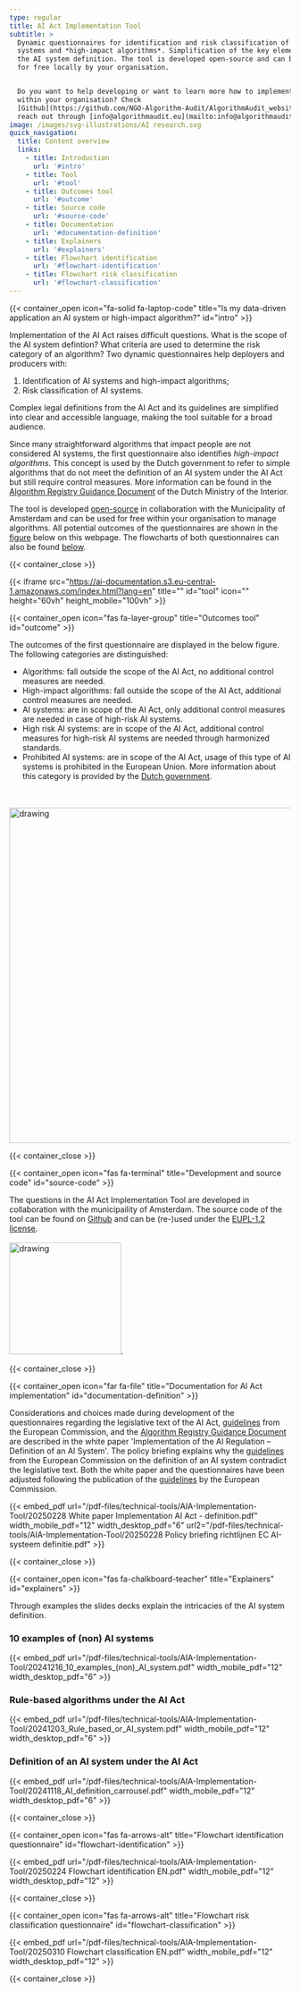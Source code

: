 ```yaml
---
type: regular
title: AI Act Implementation Tool
subtitle: >
  Dynamic questionnaires for identification and risk classification of AI
  systems and *high-impact algorithms*. Simplification of the key elements of
  the AI system definition. The tool is developed open-source and can be used
  for free locally by your organisation.


  Do you want to help developing or want to learn more how to implement the tool
  within your organisation? Check
  [Github](https://github.com/NGO-Algorithm-Audit/AlgorithmAudit_website) or
  reach out through [info@algorithmaudit.eu](mailto:info@algorithmaudit.eu).
image: /images/svg-illustrations/AI research.svg
quick_navigation:
  title: Content overview
  links:
    - title: Introduction
      url: '#intro'
    - title: Tool
      url: '#tool'
    - title: Outcomes tool
      url: '#outcome'
    - title: Source code
      url: '#source-code'
    - title: Documentation
      url: '#documentation-definition'
    - title: Explainers
      url: '#explainers'
    - title: Flowchart identification
      url: '#flowchart-identification'
    - title: Flowchart risk classification
      url: '#flowchart-classification'
---
```


{{< container_open icon="fa-solid fa-laptop-code" title="Is my data-driven application an AI system or high-impact algorithm?" id="intro" >}}

Implementation of the AI Act raises difficult questions. What is the scope of the AI system defintion? What criteria are used to determine the risk category of an algorithm? Two dynamic questionnaires help deployers and producers with:

1. Identification of AI systems and high-impact algorithms;
2. Risk classification of AI systems.

Complex legal definitions from the AI Act and its guidelines are simplified into clear and accessible language, making the tool suitable for a broad audience.

Since many straightforward algorithms that impact people are not considered AI systems, the first questionnaire also identifies *high-impact algorithms*. This concept is used by the Dutch government to refer to simple algorithms that do not meet the definition of an AI system under the AI Act but still require control measures. More information can be found in the <a href="https://algoritmes.pleio.nl/attachment/entity/f1a35292-7ea6-4e47-93fa-b3358e9ab2e0" target="_blank">Algorithm Registry Guidance Document</a> of the Dutch Ministry of the Interior.

The tool is developed [open-source](/technical-tools/implementation-tool/#source-code) in collaboration with the Municipality of Amsterdam and can be used for free within your organisation to manage algorithms. All potential outcomes of the questionnaires are shown in the [figure](/technical-tools/implementation-tool/#outcome) below on this webpage. The flowcharts of both questionnaires can also be found [below](/technical-tools/implementation-tool/#flowchart-identification).

{{< container_close >}}

{{< iframe src="https://ai-documentation.s3.eu-central-1.amazonaws.com/index.html?lang=en" title="" id="tool" icon="" height="60vh" height_mobile="100vh" >}}

{{< container_open icon="fas fa-layer-group" title="Outcomes tool" id="outcome" >}}

The outcomes of the first questionnaire are displayed in the below figure. The following categories are distinguished:

* Algorithms: fall outside the scope of the AI Act, no additional control measures are needed.
* High-impact algorithms: fall outside the scope of the AI Act, additional control measures are needed.
* AI systems: are in scope of the AI Act, only additional control measures are needed in case of high-risk AI systems.
* High risk AI systems: are in scope of the AI Act, additional control measures for high-risk AI systems are needed through harmonized standards.
* Prohibited AI systems: are in scope of the AI Act, usage of this type of AI systems is prohibited in the European Union. More information about this category is provided by the <a href="https://www.digitaleoverheid.nl/achtergrondartikelen/welke-ai-praktijken-zijn-volgend-jaar-verboden/" target="_blank">Dutch government</a>.

<br> <br> <img src="/images/ai-act-implementation-tool/Venn diagram EN.png" alt="drawing" width="600"/>

{{< container_close >}}

{{< container_open icon="fas fa-terminal" title="Development and source code" id="source-code" >}}

The questions in the AI Act Implementation Tool are developed in collaboration with the municipaility of Amsterdam. The source code of the tool can be found on <a href="https://github.com/NGO-Algorithm-Audit/AI-Act-Implementation-Tool" target="_blank">Github</a> and can be (re-)used under the <a href="https://eupl.eu/1.2/en/" target="_blank">EUPL-1.2 license</a>. <br> <br> <img src="/images/events/Amsterdam.png" alt="drawing" width="200"/>.

{{< container_close >}}

{{< container_open icon="far fa-file" title="Documentation for AI Act implementation" id="documentation-definition" >}}

Considerations and choices made during development of the questionnaires regarding the legislative text of the AI Act, <a href="https://digital-strategy.ec.europa.eu/en/library/commission-publishes-guidelines-ai-system-definition-facilitate-first-ai-acts-rules-application" target="_blank">guidelines</a> from the European Commission, and the <a href="https://algoritmes.pleio.nl/attachment/entity/f1a35292-7ea6-4e47-93fa-b3358e9ab2e0" target="_blank">Algorithm Registry Guidance Document</a> are described in the white paper 'Implementation of the AI Regulation – Definition of an AI System'. The policy briefing explains why the <a href="https://digital-strategy.ec.europa.eu/en/library/commission-publishes-guidelines-ai-system-definition-facilitate-first-ai-acts-rules-application" target="_blank">guidelines</a> from the European Commission on the definition of an AI system contradict the legislative text. Both the white paper and the questionnaires have been adjusted following the publication of the <a href="https://digital-strategy.ec.europa.eu/en/library/commission-publishes-guidelines-ai-system-definition-facilitate-first-ai-acts-rules-application" target="_blank">guidelines</a> by the European Commission.

{{< embed_pdf url="/pdf-files/technical-tools/AIA-Implementation-Tool/20250228 White paper Implementation AI Act - definition.pdf" width_mobile_pdf="12" width_desktop_pdf="6" url2="/pdf-files/technical-tools/AIA-Implementation-Tool/20250228 Policy briefing richtlijnen EC AI-systeem definitie.pdf" >}}

{{< container_close >}}

{{< container_open icon="fas fa-chalkboard-teacher" title="Explainers" id="explainers" >}}

Through examples the slides decks explain the intricacies of the AI system definition.

### 10 examples of (non) AI systems

{{< embed_pdf url="/pdf-files/technical-tools/AIA-Implementation-Tool/20241216_10_examples_(non)_AI_system.pdf" width_mobile_pdf="12" width_desktop_pdf="6" >}}

### Rule-based algorithms under the AI Act

{{< embed_pdf url="/pdf-files/technical-tools/AIA-Implementation-Tool/20241203_Rule_based_or_AI_system.pdf" width_mobile_pdf="12" width_desktop_pdf="6" >}}

### Definition of an AI system under the AI Act

{{< embed_pdf url="/pdf-files/technical-tools/AIA-Implementation-Tool/20241118_AI_definition_carrousel.pdf" width_mobile_pdf="12" width_desktop_pdf="6" >}}

{{< container_close >}}

{{< container_open icon="fas fa-arrows-alt" title="Flowchart identification questionnaire" id="flowchart-identification" >}}

{{< embed_pdf url="/pdf-files/technical-tools/AIA-Implementation-Tool/20250224 Flowchart identification EN.pdf" width_mobile_pdf="12" width_desktop_pdf="12" >}}

{{< container_close >}}

{{< container_open icon="fas fa-arrows-alt" title="Flowchart risk classification questionnaire" id="flowchart-classification" >}}

{{< embed_pdf url="/pdf-files/technical-tools/AIA-Implementation-Tool/20250310 Flowchart classification EN.pdf" width_mobile_pdf="12" width_desktop_pdf="12" >}}

{{< container_close >}}
